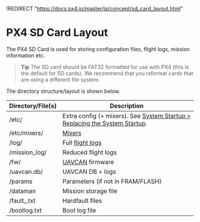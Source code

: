 !REDIRECT "https://docs.px4.io/master/ja/concept/sd_card_layout.html"

# PX4 SD Card Layout

The PX4 SD Card is used for storing configuration files, flight logs, mission information etc.

> **Tip** The SD card should be FAT32 formatted for use with PX4 (this is the default for SD cards). We recommend that you reformat cards that are using a different file system.

The directory structure/layout is shown below.

| Directory/File(s)     | Description                                                                                                                              |
| --------------------- | ---------------------------------------------------------------------------------------------------------------------------------------- |
| /etc/                 | Extra config (+ mixers). See [System Startup > Replacing the System Startup](../concept/system_startup.md#replacing-the-system-startup). |
| /etc/mixers/          | [Mixers](../concept/mixing.md)                                                                                                           |
| /log/                 | Full [flight logs](../log/logging.md)                                                                                                    |
| /mission_log/         | Reduced flight logs                                                                                                                      |
| /fw/                  | [UAVCAN](../uavcan/README.md) firmware                                                                                                   |
| /uavcan.db/           | UAVCAN DB + logs                                                                                                                         |
| /params               | Parameters (if not in FRAM/FLASH)                                                                                                        |
| /dataman              | Mission storage file                                                                                                                     |
| /fault_<datetime>.txt | Hardfault files                                                                                                                          |
| /bootlog.txt          | Boot log file                                                                                                                            |
